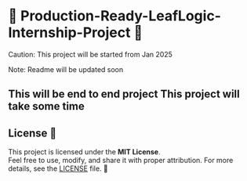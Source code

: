 # 🌿 Production-Ready-LeafLogic-Internship-Project 🌱  
Caution: This project will be started from Jan 2025

Note: Readme will be updated soon

This will be end to end project 
This project will take some time
---


## License 📜  

This project is licensed under the **MIT License**.  
Feel free to use, modify, and share it with proper attribution. For more details, see the [LICENSE](LICENSE) file. 🌟  




